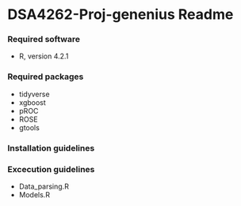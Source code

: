 # DSA4262-Proj-genenius Readme

### Required software
- R, version 4.2.1

### Required packages
- tidyverse
- xgboost
- pROC
- ROSE
- gtools

### Installation guidelines



### Excecution guidelines
 - Data_parsing.R
 - Models.R
